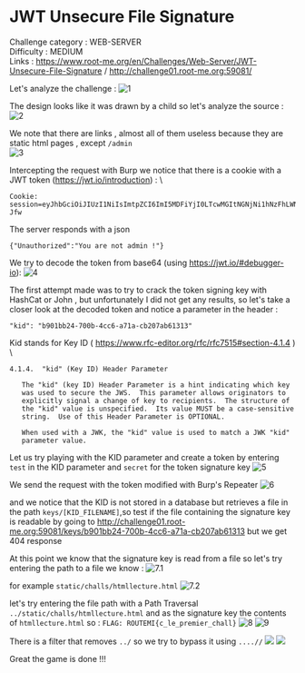 
# JWT Unsecure File Signature

Challenge category : WEB-SERVER \
Difficulty : MEDIUM \
Links :  https://www.root-me.org/en/Challenges/Web-Server/JWT-Unsecure-File-Signature / http://challenge01.root-me.org:59081/

Let's analyze the challenge  : 
![1](./images/1.png)

The design looks like it was drawn by a child so let's analyze the source :
![2](./images/2.png)

We note that there are links , almost all of them useless because they are static html pages , except `/admin` \
![3](./images/3.png)

Intercepting the request with Burp we notice that there is a cookie with a JWT token (https://jwt.io/introduction) : \
```
Cookie: session=eyJhbGciOiJIUzI1NiIsImtpZCI6ImI5MDFiYjI0LTcwMGItNGNjNi1hNzFhLWNiMjA3YWI2MTMxMyIsInR5cCI6IkpXVCJ9.eyJ1c2VyIjoiZ3Vlc3QiLCJpYXQiOjE2OTM3MjY5MTV9.GMHoWnEW4uwXc7bF7LwjsULTvbPG16CTm_KyjCp-Jfw
```
The server responds with a json 
```
{"Unauthorized":"You are not admin !"}
```
We try to decode the token from base64 (using https://jwt.io/#debugger-io):
![4](./images/4.png)

The first attempt made was to try to crack the token signing key with HashCat or John , but unfortunately I did not get any results, so let's take a closer look at the decoded token and notice a parameter in the header : 
```
"kid": "b901bb24-700b-4cc6-a71a-cb207ab61313"
```

Kid stands for Key ID ( https://www.rfc-editor.org/rfc/rfc7515#section-4.1.4 ) \
```
4.1.4.  "kid" (Key ID) Header Parameter

   The "kid" (key ID) Header Parameter is a hint indicating which key
   was used to secure the JWS.  This parameter allows originators to
   explicitly signal a change of key to recipients.  The structure of
   the "kid" value is unspecified.  Its value MUST be a case-sensitive
   string.  Use of this Header Parameter is OPTIONAL.

   When used with a JWK, the "kid" value is used to match a JWK "kid"
   parameter value.
```
Let us try playing with the KID parameter and create a token by entering `test` in the KID parameter and `secret` for the token signature key
![5](./images/5.png)

We send the request with the token modified with Burp's Repeater
![6](./images/6.png)

and we notice that the KID is not stored in a database but retrieves a file in the path `keys/[KID_FILENAME]`,so test if the file containing the signature key is readable by going to  http://challenge01.root-me.org:59081/keys/b901bb24-700b-4cc6-a71a-cb207ab61313 but we get 404 response 

At this point we know that the signature key is read from a file so let's try entering the path to a file we know : 
![7.1](./images/2.png)

for example `static/challs/htmllecture.html`
![7.2](./images/7.png)

let's try entering the file path with a Path Traversal `../static/challs/htmllecture.html` and as the signature key the contents of `htmllecture.html` so : `FLAG: ROUTEMI{c_le_premier_chall}`
![8](./images/8.png)
![9](./images/9.png)

There is a filter that removes `../` so we try to bypass it using `....//`
![](./images/10.png)
![](./images/11.png)

Great the game is done !!!
